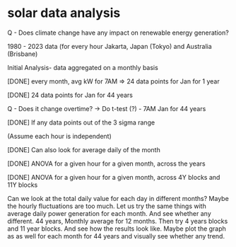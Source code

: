 # solar data analysis
 
Q - Does climate change have any impact on renewable energy generation?

1980 - 2023 data (for every hour
Jakarta, Japan (Tokyo) and Australia (Brisbane)

Initial Analysis-
data aggregated on a monthly basis

[DONE] every month, avg kW for 7AM   => 24 data points for Jan for 1 year

[DONE] 24 data points for Jan for 44 years

Q - Does it change overtime?
-> Do t-test (?) - 7AM Jan for 44 years

[DONE] If any data points out of the 3 sigma range

(Assume each hour is independent)

[DONE] Can also look for average daily of the month


[DONE] ANOVA for a given hour for a given month, across the years

[DONE] ANOVA for a given hour for a given month, across 4Y blocks and 11Y blocks



Can we look at the total daily value for each day in different months? Maybe the hourly fluctuations are too much. Let us try the same things with average daily power generation for each month. And see whether any different. 44 years, Monthly average for 12 months. Then try 4 years blocks and 11 year blocks. And see how the results look like. Maybe plot the graph as as well for each month for 44 years and visually see whether any trend. 